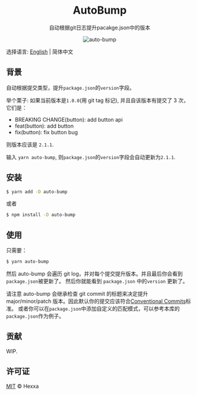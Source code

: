<h1 align="center">
  AutoBump
</h1>
<p align="center">
  自动根据git日志提升pacakge.json中的版本
</p>
<p align="center">
  <img src="/ihexxa/auto-bump/raw/master/demo.png" alt="auto-bump">
<p>

选择语言: [English](./README.md) | 简体中文

## 背景

自动根据提交类型，提升`package.json`的`version`字段。

举个栗子:
如果当前版本是`1.0.0`(用 git tag 标记), 并且自该版本有提交了 3 次， 它们是：

- BREAKING CHANGE(button): add button api
- feat(button): add button
- fix(button): fix button bug

则版本应该是 `2.1.1`.

输入 `yarn auto-bump`, 则`package.json`的`version`字段会自动更新为`2.1.1`.

## 安装

```sh
$ yarn add -D auto-bump
```

或者

```sh
$ npm install -D auto-bump
```

## 使用

只需要：

```sh
$ yarn auto-bump
```

然后 auto-bump 会遍历 git log，并对每个提交提升版本。并且最后你会看到`package.json`被更新了。
然后你就能看到 `package.json` 中的`version` 更新了。

请注意 auto-bump 会继承检查 git commit 的标题来决定提升 major/minor/patch 版本。因此默认你的提交应该符合[Conventional Commits](https://conventionalcommits.org/)标准。
或者你可以在`package.json`中添加自定义的匹配模式，可以参考本库的`package.json`作为例子。

## 贡献

WIP.

## 许可证

[MIT](LICENSE) © Hexxa
